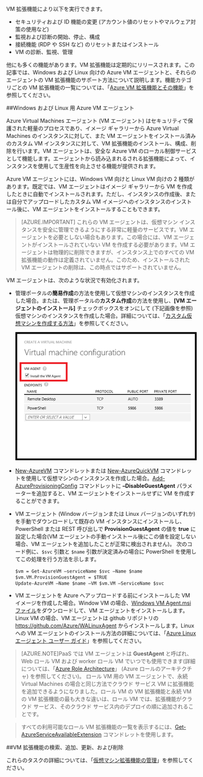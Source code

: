



VM 拡張機能により以下を実行できます。

-   セキュリティおよび ID 機能の変更 (アカウント値のリセットやマルウェア対策の使用など)
-   監視および診断の開始、停止、構成
-   接続機能 (RDP や SSH など) のリセットまたはインストール
-   VM の診断、監視、管理

他にも多くの機能があります。VM 拡張機能は定期的にリリースされます。この記事では、Windows および Linux 向けの Azure VM エージェントと、それらのエージェントの VM 拡張機能のサポート方法について説明します。機能カテゴリごとの VM 拡張機能の一覧については、「[Azure VM 拡張機能とその機能](virtual-machines-windows-extensions-features.md)」を参照してください。

##Windows および Linux 用 Azure VM エージェント

Azure Virtual Machines エージェント (VM エージェント) はセキュリティで保護された軽量のプロセスであり、イメージ ギャラリーから Azure Virtual Machines のインスタンスに対して、また VM エージェントをインストール済みのカスタム VM インスタンスに対して、VM 拡張機能のインストール、構成、削除を行います。VM エージェントは、安全な Azure VM のローカル制御サービスとして機能します。エージェントから読み込まれるされる拡張機能によって、インスタンスを使用して生産性を向上させる機能が提供されます。

Azure VM エージェントには、Windows VM 向けと Linux VM 向けの 2 種類があります。既定では、VM エージェントはイメージ ギャラリーから VM を作成したときに自動でインストールされます。ただし、インスタンスの作成後、または自分でアップロードしたカスタム VM イメージへのインスタンスのインストール後に、VM エージェントをインストールすることもできます。

>[AZURE.IMPORTANT] これらの VM エージェントは、仮想マシン インスタンスを安全に管理できるようにする非常に軽量のサービスです。VM エージェントを必要としない場合もあります。この場合には、VM エージェントがインストールされていない VM を作成する必要があります。VM エージェントは物理的に削除できますが、インスタンス上でのすべての VM 拡張機能の動作は定義されていません。このため、インストールされた VM エージェントの削除は、この時点ではサポートされていません。

VM エージェントは、次のような状況で有効化されます。

-   管理ポータルの**簡易作成**の方法を使用して仮想マシンのインスタンスを作成した場合。または、管理ポータルの**カスタム作成**の方法を使用し、**[VM エージェントのインストール]** チェックボックスをオンにして (下記画像を参照) 仮想マシンのインスタンスを作成した場合。詳細については、「[カスタム仮想マシンを作成する方法](virtual-machines-windows-classic-createportal.md)」を参照してください。

    ![VM エージェントのチェックボックス](./media/virtual-machines-common-classic-agents-and-extensions/IC719409.png)

-   [New-AzureVM](https://msdn.microsoft.com/library/azure/dn495254.aspx) コマンドレットまたは [New-AzureQuickVM](https://msdn.microsoft.com/library/azure/dn495183.aspx) コマンドレットを使用して仮想マシンのインスタンスを作成した場合。[Add-AzureProvisioningConfig](https://msdn.microsoft.com/library/azure/dn495299.aspx) コマンドレットに **–DisableGuestAgent** パラメーターを追加すると、VM エージェントをインストールせずに VM を作成することができます。

-   VM エージェント (Window バージョンまたは Linux バージョンのいずれか) を手動でダウンロードして既存の VM インスタンスにインストールし、PowerShell または REST 呼び出しで **ProvisionGuestAgent** の値を **true** に設定した場合(VM エージェントの手動インストール後にこの値を設定しない場合、VM エージェントを追加したことが正常に検出されません)。 次のコード例に、`$svc` 引数と `$name` 引数が決定済みの場合に PowerShell を使用してこの処理を行う方法を示します。

        $vm = Get-AzureVM –serviceName $svc –Name $name
        $vm.VM.ProvisionGuestAgent = $TRUE
        Update-AzureVM –Name $name –VM $vm.VM –ServiceName $svc

-   VM エージェントを Azure へアップロードする前にインストールした VM イメージを作成した場合。Window VM の場合、[Windows VM Agent.msi ファイル](http://go.microsoft.com/fwlink/?LinkID=394789&clcid=0x409)をダウンロードして、VM エージェントをインストールします。Linux VM の場合、VM エージェントは github リポジトリの <https://github.com/Azure/WALinuxAgent> からインストールします。Linux への VM エージェントのインストール方法の詳細については、「[Azure Linux エージェント ユーザー ガイド](virtual-machines-linux-agent-user-guide.md)」を参照してください。

>[AZURE.NOTE]PaaS では VM エージェントは **GuestAgent** と呼ばれ、Web ロール VM および worker ロール VM でいつでも使用できます(詳細については、「[Azure Role Architecture](http://blogs.msdn.com/b/kwill/archive/2011/05/05/windows-azure-role-architecture.aspx)」 (Azure ロールのアーキテクチャ) を参照してください)。 ロール VM 用の VM エージェントで、永続 Virtual Machines の場合と同じ方法でクラウド サービス VM に拡張機能を追加できるようになりました。ロール VM の VM 拡張機能と永続 VM の VM 拡張機能の最も大きな違いは、ロール VM では、拡張機能がクラウド サービス、そのクラウド サービス内のデプロイの順に追加されることです。

>すべての利用可能なロール VM 拡張機能の一覧を表示するには、[Get-AzureServiceAvailableExtension](https://msdn.microsoft.com/library/azure/dn722498.aspx) コマンドレットを使用します。

##VM 拡張機能の検索、追加、更新、および削除  

これらのタスクの詳細については、「[仮想マシン拡張機能の管理](virtual-machines-windows-classic-manage-extensions.md)」を参照してください。

<!---HONumber=AcomDC_0323_2016-->